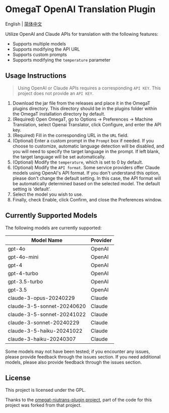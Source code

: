 # OmegaT OpenAI Translation Plugin
 English | [简体中文](https://github.com/inertia42/omegat-openaitrans-plugin/blob/master/README_CN.md)

Utilize OpenAI and Claude APIs for translation with the following features:
* Supports multiple models
* Supports modifying the API URL
* Supports custom prompts
* Supports modifying the `temperature` parameter

## Usage Instructions
> Using OpenAI or Claude APIs requires a corresponding `API KEY`. This project does not provide an `API KEY`.
1. Download the jar file from the releases and place it in the OmegaT plugins directory. This directory should be in the plugins folder within the OmegaT installation directory by default.
2. (Required) Open OmegaT, go to Options -> Preferences -> Machine Translation, select Openai Translator, click Configure, and enter the API key.
3. (Required) Fill in the corresponding URL in the `URL` field.
4. (Optional) Enter a custom prompt in the `Prompt` box if needed. If you choose to customize, automatic language detection will be disabled, and you will need to specify the target language in the prompt. If left blank, the target language will be set automatically.
5. (Optional) Modify the `temperature`, which is set to 0 by default.
6. (Optional) Modify the `API format`. Some service providers offer Claude models using OpenAI's API format. If you don't understand this option, please don't change the default setting. In this case, the API format will be automatically determined based on the selected model. The default setting is 'default'.
7. Select the model you wish to use.
8. Finally, check Enable, click Confirm, and close the Preferences window.

## Currently Supported Models
The following models are currently supported:

| Model Name        | Provider |
|-------------------|----------|
| gpt-4o            | OpenAI   |
| gpt-4o-mini       | OpenAI   |
| gpt-4             | OpenAI   |
| gpt-4-turbo       | OpenAI   |
| gpt-3.5-turbo     | OpenAI   |
| gpt-3.5           | OpenAI   |
| claude-3-opus-20240229     | Claude   |
| claude-3-5-sonnet-20240620 | Claude   |
| claude-3-5-sonnet-20241022 | Claude   |
| claude-3-sonnet-20240229   | Claude   |
| claude-3-5-haiku-20241022  | Claude   |
| claude-3-haiku-20240307    | Claude   |

Some models may not have been tested; if you encounter any issues, please provide feedback through the issues section. If you need additional models, please also provide feedback through the issues section.

## License
This project is licensed under the GPL.

Thanks to the [omegat-niutrans-plugin project](https://github.com/xflcx1991/omegat-niutrans-plugin), part of the code for this project was forked from that project.